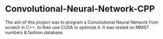 # Convolutional-Neural-Network-CPP
The aim of this project was to program a Convolutional Neural Network from scratch in C++, to then use CUDA to optimize it. It was tested on MNIST numbers &amp; fashion database.
